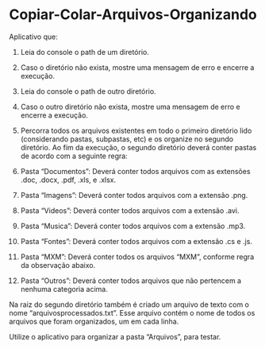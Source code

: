 # Copiar-Colar-Arquivos-Organizando

Aplicativo que:
1.	Leia do console o path de um diretório.
2.	Caso o diretório não exista, mostre uma mensagem de erro e encerre a execução.
3.	Leia do console o path de outro diretório.
4.	Caso o outro diretório não exista, mostre uma mensagem de erro e encerre a execução.
5.	Percorra todos os arquivos existentes em todo o primeiro diretório lido (considerando pastas, subpastas, etc) e os organize no segundo diretório. Ao fim da execução, o segundo diretório deverá conter pastas de acordo com a seguinte regra:

1.	Pasta “Documentos”: Deverá conter todos arquivos com as extensões .doc, .docx, .pdf, .xls, e .xlsx.
2.	Pasta “Imagens”: Deverá conter todos arquivos com a extensão .png.
3.	Pasta “Videos”: Deverá conter todos arquivos com a extensão .avi.
4.	Pasta “Musica”: Deverá conter todos arquivos com a extensão .mp3.
5.	Pasta “Fontes”: Deverá conter todos arquivos com a extensão .cs e .js.
6.	Pasta “MXM”: Deverá conter todos os arquivos “MXM”, conforme regra da observação abaixo.
7.	Pasta “Outros”: Deverá conter todos arquivos que não pertencem a nenhuma categoria acima.

Na raiz do segundo diretório também é criado um arquivo de texto com o nome “arquivosprocessados.txt”. Esse arquivo contém o nome de todos os arquivos que foram organizados, um em cada linha.

Utilize o aplicativo para organizar a pasta “Arquivos”, para testar.
